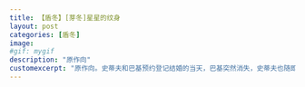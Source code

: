 ```yaml
---
title: 【盾冬】[芽冬]星星的纹身
layout: post
categories: [盾冬]
image:
#gif: mygif
description: "原作向"
customexcerpt: "原作向。史蒂夫和巴基预约登记结婚的当天，巴基突然消失，史蒂夫也随即陷入麻烦，全文完。"
---
```



